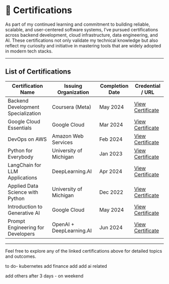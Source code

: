 # 📜 Certifications

As part of my continued learning and commitment to building reliable, scalable, and user-centered software systems, I’ve pursued certifications across backend development, cloud infrastructure, data engineering, and AI. These certifications not only validate my technical knowledge but also reflect my curiosity and initiative in mastering tools that are widely adopted in modern tech stacks.

---

## List of Certifications

| Certification Name                                      | Issuing Organization         | Completion Date | Credential / URL                          |
|---------------------------------------------------------|------------------------------|-----------------|--------------------------------------------|
| Backend Development Specialization                      | Coursera (Meta)              | May 2024        | [View Certificate](#)                      |
| Google Cloud Essentials                                 | Google Cloud                 | Mar 2024        | [View Certificate](#)                      |
| DevOps on AWS                                           | Amazon Web Services          | Feb 2024        | [View Certificate](#)                      |
| Python for Everybody                                    | University of Michigan       | Jan 2023        | [View Certificate](#)                      |
| LangChain for LLM Applications                          | DeepLearning.AI              | Apr 2024        | [View Certificate](#)                      |
| Applied Data Science with Python                        | University of Michigan       | Dec 2022        | [View Certificate](#)                      |
| Introduction to Generative AI                           | Google Cloud                 | May 2024        | [View Certificate](#)                      |
| Prompt Engineering for Developers                       | OpenAI + DeepLearning.AI     | Jun 2024        | [View Certificate](#)                      |

---

Feel free to explore any of the linked certifications above for detailed topics and outcomes.

to do- 
kubernetes add 
finance add 
add ai related 

add others after 3 days - on weekend 
